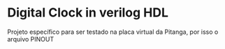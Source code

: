 # Digital Clock in verilog HDL
Projeto específico para ser testado na placa virtual da Pitanga, por isso o arquivo PINOUT
